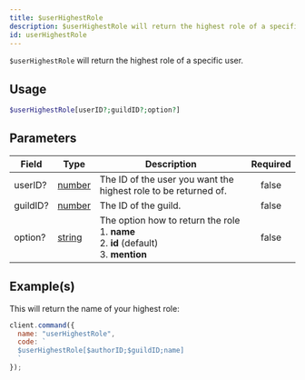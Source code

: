 ```yaml
---
title: $userHighestRole
description: $userHighestRole will return the highest role of a specific user.
id: userHighestRole
---
```


`$userHighestRole` will return the highest role of a specific user.

## Usage

```php
$userHighestRole[userID?;guildID?;option?]
```

## Parameters

| Field    | Type                                                                                              | Description                                                                                           | Required |
| -------- | ------------------------------------------------------------------------------------------------- | ----------------------------------------------------------------------------------------------------- | :------: |
| userID?  | [number](https://developer.mozilla.org/en-US/docs/Web/JavaScript/Reference/Global_Objects/Number) | The ID of the user you want the highest role to be returned of.                                       |  false   |
| guildID? | [number](https://developer.mozilla.org/en-US/docs/Web/JavaScript/Reference/Global_Objects/Number) | The ID of the guild.                                                                                  |  false   |
| option?  | [string](https://developer.mozilla.org/en-US/docs/Web/JavaScript/Reference/Global_Objects/String) | The option how to return the role <br /> 1. **name** <br /> 2. **id** (default) <br /> 3. **mention** |  false   |

## Example(s)

This will return the name of your highest role:

```javascript
client.command({
  name: "userHighestRole",
  code: `
  $userHighestRole[$authorID;$guildID;name]
  `
});
```
